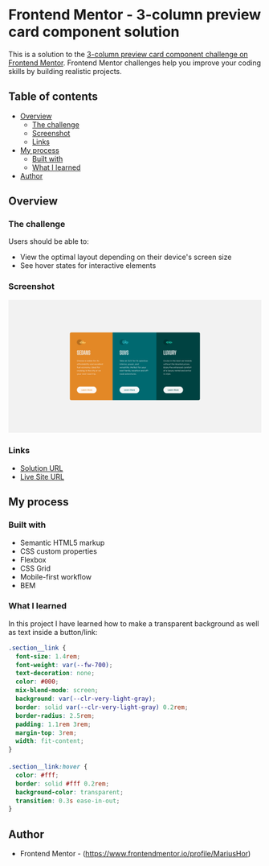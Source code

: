 # Frontend Mentor - 3-column preview card component solution

This is a solution to the [3-column preview card component challenge on Frontend Mentor](https://www.frontendmentor.io/challenges/3column-preview-card-component-pH92eAR2-). Frontend Mentor challenges help you improve your coding skills by building realistic projects. 

## Table of contents

- [Overview](#overview)
  - [The challenge](#the-challenge)
  - [Screenshot](#screenshot)
  - [Links](#links)
- [My process](#my-process)
  - [Built with](#built-with)
  - [What I learned](#what-i-learned)
- [Author](#author)

## Overview

### The challenge

Users should be able to:

- View the optimal layout depending on their device's screen size
- See hover states for interactive elements

### Screenshot

![](./images/Screenshot%202022-04-30%20at%2000-22-38%20Frontend%20Mentor%203-column%20preview%20card%20component.png)

### Links

- [Solution URL](https://www.frontendmentor.io/solutions/3column-preview-card-component-with-flexbox-and-bem-SJ0dFAtHq)
- [Live Site URL](https://mariushor.github.io/3-column-preview-card-component/)

## My process

### Built with

- Semantic HTML5 markup
- CSS custom properties
- Flexbox
- CSS Grid
- Mobile-first workflow
- BEM

### What I learned

In this project I have learned how to make a transparent background as well as text inside a button/link:

```css
.section__link {
  font-size: 1.4rem;
  font-weight: var(--fw-700);
  text-decoration: none;
  color: #000;
  mix-blend-mode: screen;
  background: var(--clr-very-light-gray);
  border: solid var(--clr-very-light-gray) 0.2rem;
  border-radius: 2.5rem;
  padding: 1.1rem 3rem;
  margin-top: 3rem;
  width: fit-content;
}

.section__link:hover {
  color: #fff;
  border: solid #fff 0.2rem;
  background-color: transparent;
  transition: 0.3s ease-in-out;
}
```
## Author

- Frontend Mentor - (https://www.frontendmentor.io/profile/MariusHor)
